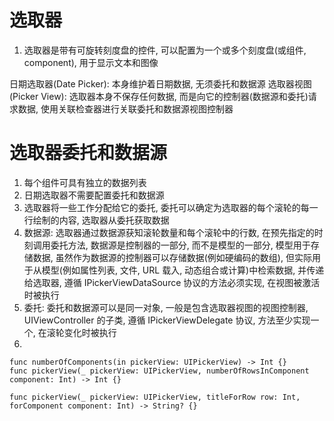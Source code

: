 # 选取器

1. 选取器是带有可旋转刻度盘的控件, 可以配置为一个或多个刻度盘(或组件, component), 用于显示文本和图像

日期选取器(Date Picker): 本身维护着日期数据, 无须委托和数据源
选取器视图(Picker View): 选取器本身不保存任何数据, 而是向它的控制器(数据源和委托)请求数据, 使用关联检查器进行关联委托和数据源视图控制器

# 选取器委托和数据源

1. 每个组件可具有独立的数据列表
2. 日期选取器不需要配置委托和数据源
3. 选取器将一些工作分配给它的委托, 委托可以确定为选取器的每个滚轮的每一行绘制的内容, 选取器从委托获取数据
4. 数据源: 选取器通过数据源获知滚轮数量和每个滚轮中的行数, 在预先指定的时刻调用委托方法, 数据源是控制器的一部分, 而不是模型的一部分, 模型用于存储数据, 虽然作为数据源的控制器可以存储数据(例如硬编码的数组), 但实际用于从模型(例如属性列表, 文件, URL 载入, 动态组合或计算)中检索数据, 并传递给选取器, 遵循 IPickerViewDataSource 协议的方法必须实现, 在视图被激活时被执行
5. 委托: 委托和数据源可以是同一对象, 一般是包含选取器视图的视图控制器, UIViewController 的子类, 遵循 IPickerViewDelegate 协议, 方法至少实现一个, 在滚轮变化时被执行
6. 

```
func numberOfComponents(in pickerView: UIPickerView) -> Int {}
func pickerView(_ pickerView: UIPickerView, numberOfRowsInComponent component: Int) -> Int {}

func pickerView(_ pickerView: UIPickerView, titleForRow row: Int, forComponent component: Int) -> String? {}
```
